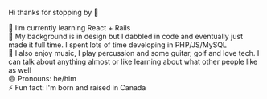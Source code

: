 Hi thanks for stopping by 👋

🌱 I’m currently learning React + Rails<br/>
🤔 My background is in design but I dabbled in code and eventually just made it full time. I spent lots of time developing in PHP/JS/MySQL<br/>
💬 I also enjoy music, I play percussion and some guitar, golf and love tech. I can talk about anything almost or like learning about what other people like as well<br/>
😄 Pronouns: he/him<br/>
⚡ Fun fact: I'm born and raised in Canada 
